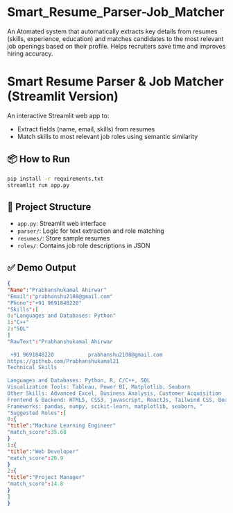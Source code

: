 # Smart_Resume_Parser-Job_Matcher
An Atomated system that automatically extracts key details from resumes (skills, experience, education) and matches candidates to the most relevant job openings based on their profile. Helps recruiters save time and improves hiring accuracy.

# Smart Resume Parser & Job Matcher (Streamlit Version)

An interactive Streamlit web app to:
- Extract fields (name, email, skills) from resumes
- Match skills to most relevant job roles using semantic similarity

## 📦 How to Run
```bash
pip install -r requirements.txt
streamlit run app.py
```

## 📁 Project Structure
- `app.py`: Streamlit web interface
- `parser/`: Logic for text extraction and role matching
- `resumes/`: Store sample resumes
- `roles/`: Contains job role descriptions in JSON

## ✅ Demo Output
```json
{
"Name":"Prabhanshukamal Ahirwar"
"Email":"prabhanshu2108@gmail.com"
"Phone":"+91 9691848220"
"Skills":[
0:"Languages and Databases: Python"
1:"C++"
2:"SQL"
]
"RawText":"Prabhanshukamal Ahirwar 
                    
 +91 9691848220           prabhanshu2108@gmail.com  
https://github.com/Prabhanshukamal21 
Technical Skills 
 
Languages and Databases: Python, R, C/C++, SQL 
Visualization Tools: Tableau, Power BI, Matplotlib, Seaborn 
Other Skills: Advanced Excel, Business Analysis, Customer Acquisition  
Frontend & Backend: HTML5, CSS3, javascript, ReactJs, Tailwind CSS, Bootstrap and Node js, Express 
Frameworks: pandas, numpy, scikit-learn, matplotlib, seaborn, "
"Suggested Roles":[
0:{
"title":"Machine Learning Engineer"
"match_score":35.68
}
1:{
"title":"Web Developer"
"match_score":20.9
}
2:{
"title":"Project Manager"
"match_score":14.8
}
]
}

